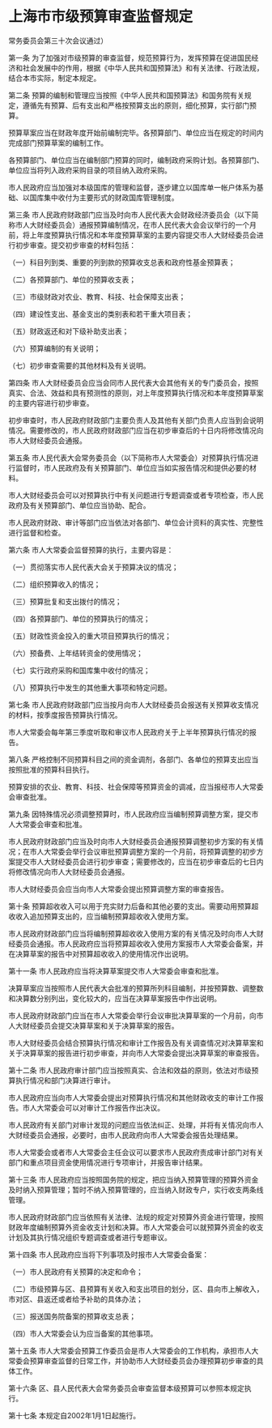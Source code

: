 # 上海市市级预算审查监督规定

<!-- INFO END -->

常务委员会第三十次会议通过）

第一条 为了加强对市级预算的审查监督，规范预算行为，发挥预算在促进国民经济和社会发展中的作用，根据《中华人民共和国预算法》和有关法律、行政法规，结合本市实际，制定本规定。

第二条 预算的编制和管理应当按照《中华人民共和国预算法》和国务院有关规定，遵循先有预算、后有支出和严格按预算支出的原则，细化预算，实行部门预算。

预算草案应当在财政年度开始前编制完毕。各预算部门、单位应当在规定的时间内完成部门预算草案的编制工作。

各预算部门、单位应当在编制部门预算的同时，编制政府采购计划。各预算部门、单位应当将列入政府采购目录的项目纳入政府采购。

市人民政府应当加强对本级国库的管理和监督，逐步建立以国库单一帐户体系为基础、以国库集中收付为主要形式的财政国库管理制度。

第三条 市人民政府财政部门应当及时向市人民代表大会财政经济委员会（以下简称市人大财经委员会）通报预算编制情况，在市人民代表大会会议举行的一个月前，将上年度预算执行情况和本年度预算草案的主要内容提交市人大财经委员会进行初步审查。提交初步审查的材料包括：

（一）科目列到类、重要的列到款的预算收支总表和政府性基金预算表；

（二）各预算部门、单位的预算收支表；

（三）市级财政对农业、教育、科技、社会保障支出表；

（四）建设性支出、基金支出的类别表和若干重大项目表；

（五）财政返还和对下级补助支出表；

（六）预算编制的有关说明；

（七）初步审查需要的其他材料及有关说明。

第四条 市人大财经委员会应当会同市人民代表大会其他有关的专门委员会，按照真实、合法、效益和具有预测性的原则，对上年度预算执行情况和本年度预算草案的主要内容进行初步审查。

初步审查时，市人民政府财政部门主要负责人及其他有关部门负责人应当到会说明情况。需要修改的，市人民政府财政部门应当在初步审查后的十日内将修改情况向市人大财经委员会通报。

第五条 市人民代表大会常务委员会（以下简称市人大常委会）对预算执行情况进行监督时，市人民政府及有关预算部门、单位应当如实报告情况和提供必要的材料。

市人大财经委员会可以对预算执行中有关问题进行专题调查或者专项检查，市人民政府及有关预算部门、单位应当协助、配合。

市人民政府财政、审计等部门应当依法对各部门、单位会计资料的真实性、完整性进行监督和检查。

第六条 市人大常委会监督预算的执行，主要内容是：

（一）贯彻落实市人民代表大会关于预算决议的情况；

（二）组织预算收入的情况；

（三）预算批复和支出拨付的情况；

（四）各预算部门、单位的预算执行的情况；

（五）财政性资金投入的重大项目预算执行的情况；

（六）预备费、上年结转资金的使用情况；

（七）实行政府采购和国库集中收付的情况；

（八）预算执行中发生的其他重大事项和特定问题。

第七条 市人民政府财政部门应当按月向市人大财经委员会报送有关预算收支情况的材料，按季度报告预算执行情况。

市人大常委会每年第三季度听取和审议市人民政府关于上半年预算执行情况的报告。

第八条 严格控制不同预算科目之间的资金调剂，各部门、各单位的预算支出应当按照批准的预算科目执行。

预算安排的农业、教育、科技、社会保障等预算资金的调减，应当报经市人大常委会审查批准。

第九条 因特殊情况必须调整预算时，市人民政府应当编制预算调整方案，提交市人大常委会审查和批准。

市人民政府财政部门应当及时向市人大财经委员会通报预算调整初步方案的有关情况；在市人大常委会举行会议审批预算调整方案的一个月前，将预算调整的初步方案提交市人大财经委员会进行初步审查；需要修改的，应当在初步审查后的七日内将修改情况向市人大财经委员会通报。

市人大财经委员会应当向市人大常委会提出预算调整方案的审查报告。

第十条 预算超收收入可以用于充实财力后备和其他必要的支出。需要动用预算超收收入追加预算支出的，应当编制预算超收收入使用方案。

市人民政府财政部门应当将编制预算超收收入使用方案的有关情况及时向市人大财经委员会通报。市人民政府应当将预算超收收入使用方案报市人大常委会备案，并在决算草案的报告中对预算超收收入的使用情况作出说明。

第十一条 市人民政府应当将决算草案提交市人大常委会审查和批准。

决算草案应当按照市人民代表大会批准的预算所列科目编制，并按预算数、调整数和决算数分别列出，变化较大的，应当在决算草案报告中作出说明。

市人民政府财政部门应当在市人大常委会举行会议审批决算草案的一个月前，向市人大财经委员会提交决算草案和关于决算草案的报告。

市人大财经委员会结合预算执行情况和审计工作报告及有关调查情况对决算草案和关于决算草案的报告进行初步审查，并向市人大常委会提出决算草案的审查报告。

第十二条 市人民政府审计部门应当按照真实、合法和效益的原则，依法对市级预算执行情况和部门决算进行审计。

市人民政府应当向市人大常委会提出对预算执行情况和其他财政收支的审计工作报告。市人大常委会可以对审计工作报告作出决议。

市人民政府有关部门对审计发现的问题应当依法纠正、处理，并将有关情况向市人大财经委员会通报，必要时，由市人民政府向市人大常委会报告处理结果。

市人大常委会或者市人大常委会主任会议可以要求市人民政府责成审计部门对有关部门和重点项目资金使用情况进行专项审计，并报告审计结果。

第十三条 市人民政府应当按照国务院的规定，把应当纳入预算管理的预算外资金及时纳入预算管理；暂时不纳入预算管理的，应当纳入财政专户，实行收支两条线管理。

市人民政府财政部门应当依照有关法律、法规的规定对预算外资金进行管理，按照财政年度编制预算外资金收支计划和决算。市人大常委会可以就预算外资金的收支计划及其执行情况组织专题调查或者进行专题审议。

第十四条 市人民政府应当将下列事项及时报市人大常委会备案：

（一）市人民政府有关预算的决定和命令；

（二）市级预算与区、县预算有关收入和支出项目的划分，区、县向市上解收入，市对区、县返还或者给予补助的具体办法；

（三）报送国务院备案的预算收支总表；

（四）市人大常委会认为应当备案的其他事项。

第十五条 市人大常委会预算工作委员会是市人大常委会的工作机构，承担市人大常委会预算审查监督的日常工作，并协助市人大财经委员会办理预算初步审查的具体工作。

第十六条 区、县人民代表大会常务委员会审查监督本级预算可以参照本规定执行。

第十七条 本规定自2002年1月1日起施行。

